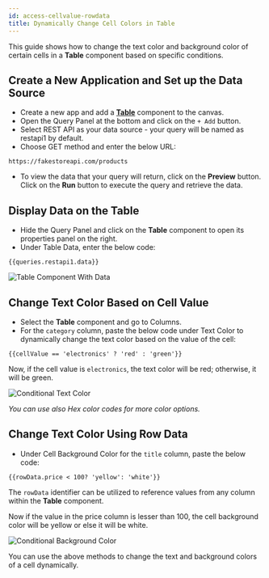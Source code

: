 ```yaml
---
id: access-cellvalue-rowdata
title: Dynamically Change Cell Colors in Table
---
```

<div>

This guide shows how to change the text color and background color of certain cells in a **Table** component based on specific conditions.

</div>

<div>

## Create a New Application and Set up the Data Source
- Create a new app and add a **[Table](/docs/widgets/table)** component to the canvas.
- Open the Query Panel at the bottom and click on the `+ Add` button.
- Select REST API as your data source - your query will be named as restapi1 by default.
- Choose GET method and enter the below URL:
```
https://fakestoreapi.com/products
``` 
- To view the data that your query will return, click on the **Preview** button. Click on the **Run** button to execute the query and retrieve the data. 

</div>

<div>

## Display Data on the Table

- Hide the Query Panel and click on the **Table** component to open its properties panel on the right.
- Under Table Data, enter the below code:
```
{{queries.restapi1.data}}
```
<div style={{textAlign: 'center'}}>
    <img style={{ border:'0', marginBottom:'15px' }} className="screenshot-full" src="/img/how-to/change-text-color/table-with-data.png" alt="Table Component With Data" />
</div>

</div>

<div>

## Change Text Color Based on Cell Value

- Select the **Table** component and go to Columns.
- For the `category` column, paste the below code under Text Color to dynamically change the text color based on the value of the cell:

```
{{cellValue == 'electronics' ? 'red' : 'green'}}
```

Now, if the cell value is `electronics`, the text color will be red; otherwise, it will be green.

<div style={{textAlign: 'center'}}>
    <img style={{ border:'0', marginBottom:'15px' }} className="screenshot-full" src="/img/how-to/change-text-color/conditional-text-color.png" alt="Conditional Text Color" />
</div>

<i>You can use also Hex color codes for more color options.</i>

</div>

<div>

## Change Text Color Using Row Data

- Under Cell Background Color for the `title` column, paste the below code: 

```
{{rowData.price < 100? 'yellow': 'white'}}
```

The `rowData` identifier can be utilized to reference values from any column within the **Table** component. 

Now if the value in the price column is lesser than 100, the cell background color will be yellow or else it will be white.

<div style={{textAlign: 'center'}}>
    <img style={{ border:'0', marginBottom:'15px' }} className="screenshot-full" src="/img/how-to/change-text-color/conditional-background-color.png" alt="Conditional Background Color" />
</div>

You can use the above methods to change the text and background colors of a cell dynamically.

</div>